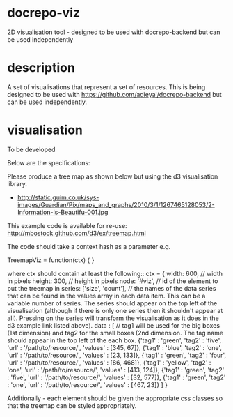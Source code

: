 docrepo-viz
===========

2D visualisation tool - designed to be used with docrepo-backend but can be used independently

description
===========

A set of visualisations that represent a set of resources. This is being designed to be used with https://github.com/adieyal/docrepo-backend but can be used independently.

visualisation
=============

To be developed

Below are the specifications:

Please produce a tree map as shown below but using the d3 visualisation library.
- http://static.guim.co.uk/sys-images/Guardian/Pix/maps_and_graphs/2010/3/1/1267465128053/2-Information-is-Beautifu-001.jpg

This example code is available for re-use: http://mbostock.github.com/d3/ex/treemap.html

The code should take a context hash as a parameter e.g.

TreemapViz = function(ctx) {
}

where ctx should contain at least the following::
    ctx = {
        width: 600, // width in pixels
        height: 300, // height in pixels
        node: '#viz', // id of the element to put the treemap in
        series: ['size', 'count'], // the names of the data series that can be found in the values array in each data item. This can be a variable number of series. The series should appear on the top left of the visualisation (although if there is only one series then it shouldn't appear at all). Pressing on the series will transform the visualisation as it does in the d3 example link listed above). 
        data : [ 
            // tag1 will be used for the big boxes (1st dimension) and tag2 for the small boxes (2nd dimension. The tag name should appear in the top left of the each box. 
            {'tag1' : 'green', 'tag2' : 'five', 'url' : '/path/to/resource/', 'values' : [345, 67]},
            {'tag1' : 'blue', 'tag2' : 'one', 'url' : '/path/to/resource/', 'values' : [23, 133]},
            {'tag1' : 'green', 'tag2' : 'four', 'url' : '/path/to/resource/', 'values' : [86, 468]},
            {'tag1' : 'yellow', 'tag2' : 'one', 'url' : '/path/to/resource/', 'values' : [413, 124]},
            {'tag1' : 'green', 'tag2' : 'five', 'url' : '/path/to/resource/', 'values' : [32, 577]},
            {'tag1' : 'green', 'tag2' : 'one', 'url' : '/path/to/resource/', 'values' : [467, 23]}
        ]
    }

Additionally - each element should be given the appropriate css classes so that the treemap can be styled appropriately.
